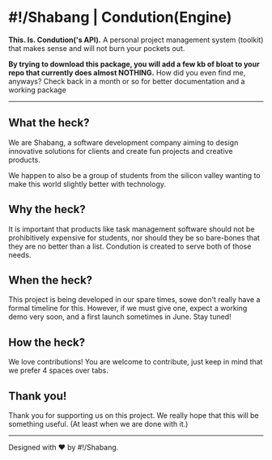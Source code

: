 # #!/Shabang | Condution(Engine)
**This. Is. Condution('s API).** A personal project management system (toolkit) that makes sense and will not burn your pockets out.

**By trying to download this package, you will add a few kb of bloat to your repo that currently does almost NOTHING.** How did you even find me, anyways? Check back in a month or so for better documentation and a working package

***

## What the heck?
We are Shabang, a software development company aiming to design innovative solutions for clients and create fun projects and creative products.

We happen to also be a group of students from the silicon valley wanting to make this world slightly better with technology.


## Why the heck?
It is important that products like task management software should not be prohibitively expensive for students, nor should they be so bare-bones that they are no better than a list. Condution is created to serve both of those needs. 


## When the heck?
This project is being developed in our spare times, sowe don't really have a formal timeline for this. However, if we must give one, expect a working demo very soon, and a first launch sometimes in June. Stay tuned!

## How the heck?
We love contributions! You are welcome to contribute, just keep in mind that we prefer 4 spaces over tabs.

## Thank you!
Thank you for supporting us on this project. We really hope that this will be something useful. (At least when we are done with it.)

***

Designed with :heart: by #!/Shabang.

 
